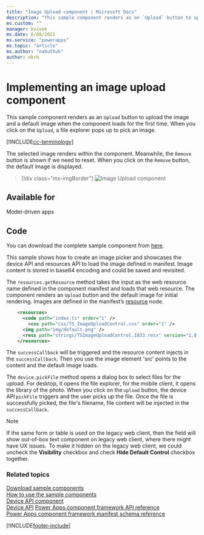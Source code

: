 ```yaml
---
title: "Image Upload component | Microsoft Docs"
description: "This sample component renders as an `Upload` button to upload the image and a default image when the component loads for the first time."
ms.custom: ""
manager: kvivek
ms.date: 6/08/2021
ms.service: "powerapps"
ms.topic: "article"
ms.author: "nabuthuk"
author: nkrb
---
```


# Implementing an image upload component

This sample component renders as an `Upload` button to upload the image and a default image when the component loads for the first time. When you click on the `Upload`, a file explorer pops up to pick an image.

[!INCLUDE[cc-terminology](../../data-platform/includes/cc-terminology.md)]

The selected image renders within the component. Meanwhile, the `Remove` button is shown if we need to reset. When you click on the `Remove` button, the default image is displayed.

> [!div class="mx-imgBorder"]
> ![Image Upload component](../media/image-upload-control.png "Image Upload component")

## Available for

Model-driven apps

## Code

You can download the complete sample component from [here](https://github.com/microsoft/PowerApps-Samples/tree/master/component-framework/ImageUploadControl).

This sample shows how to create an image picker and showcases the device API and resources API to load the image defined in manifest. Image content is stored in base64 encoding and could be saved and revisited.

The `resources.getResource` method takes the input as the web resource name defined in the component manifest and loads that web resource. The component renders an `Upload` button and the default image for initial rendering. Images are defined in the manifest’s [resource](../reference/resources.md) node.

```xml
    <resources>
      <code path="index.ts" order="1" />
	    <css path="css/TS_ImageUploadControl.css" order="1" />
      <img path="img/default.png" />
      <resx path="strings/TSImageUploadControl.1033.resx" version="1.0.0" />
    </resources>
```

The `successCallback` will be triggered and the resource content injects in the `successCallback`. Then you use the image element 'src' points to the content and the default image loads.

The `device.pickFile` method opens a dialog box to select files for the upload. For desktop, it opens the file explorer, for the mobile client, it opens the library of the photo. When you click on the `upload` button, the device API `pickFile` triggers and the user picks up the file. Once the file is successfully picked, the file's filename, file content will be injected in the `successCallback`.

> [!NOTE]
> If the same form or table is used on the legacy web client, then the field will show out-of-box text component on legacy web client, where there might have UX issues.  To make it hidden on the legacy web client, we could uncheck the **Visibility** checkbox and check **Hide Default Control** checkbox together.

### Related topics
[Download sample components](https://github.com/microsoft/PowerApps-Samples/tree/master/component-framework)<br/>
[How to use the sample components](../use-sample-components.md)<br/>
[Device API component](./image-upload-control.md)<br/>
[Device API](../reference/device.md)
[Power Apps component framework API reference](../reference/index.md)<br/>
[Power Apps component framework manifest schema reference](../manifest-schema-reference/index.md)

[!INCLUDE[footer-include](../../../includes/footer-banner.md)]
